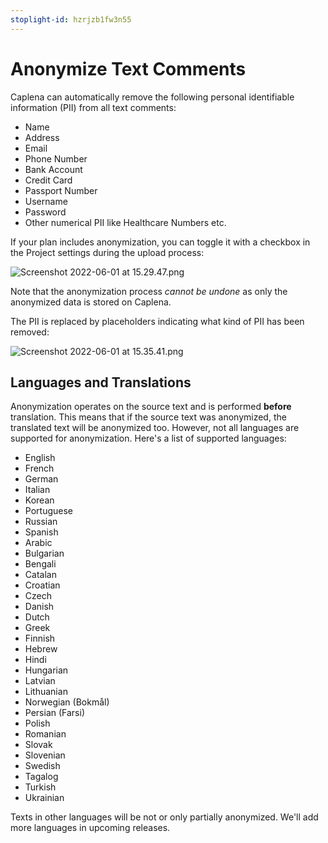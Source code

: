 ```yaml
---
stoplight-id: hzrjzb1fw3n55
---
```


# Anonymize Text Comments

Caplena can automatically remove the following personal identifiable information (PII) from all text comments:
<br><ul class='mt-1 mb-1'><li>Name</li><li>Address</li><li>Email</li><li>Phone Number</li><li>Bank Account</li><li>Credit Card</li><li>Passport Number</li><li>Username</li><li>Password</li><li>Other numerical PII like Healthcare Numbers etc.</li></ul>

If your plan includes anonymization, you can toggle it with a checkbox in the Project settings during the upload process:

![Screenshot 2022-06-01 at 15.29.47.png](https://stoplight.io/api/v1/projects/cHJqOjEyNDcxMw/images/blpNp6zjqw0)

Note that the anonymization process *cannot be undone* as only the anonymized data is stored on Caplena.

The PII is replaced by placeholders indicating what kind of PII has been removed:

![Screenshot 2022-06-01 at 15.35.41.png](https://stoplight.io/api/v1/projects/cHJqOjEyNDcxMw/images/7MS4c2V5Lqw)

## Languages and Translations

Anonymization operates on the source text and is performed **before** translation. This means that if the source text was anonymized, the translated text will be anonymized too. However, not all languages are supported for anonymization. Here's a list of supported languages:
* English
* French
* German
* Italian
* Korean
* Portuguese
* Russian
* Spanish
* Arabic
* Bulgarian
* Bengali
* Catalan
* Croatian
* Czech
* Danish
* Dutch
* Greek
* Finnish
* Hebrew
* Hindi
* Hungarian
* Latvian
* Lithuanian
* Norwegian (Bokmål)
* Persian (Farsi)
* Polish
* Romanian
* Slovak
* Slovenian
* Swedish
* Tagalog
* Turkish
* Ukrainian

Texts in other languages will be not or only partially anonymized. We'll add more languages in upcoming releases.